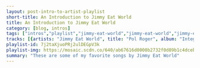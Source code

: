 ```yaml
---
layout: post-intro-to-artist-playlist
short-title: An Introduction to Jimmy Eat World
title: An Introduction to Jimmy Eat World
category: [blog, intros]
tags: ["intros","playlist","jimmy-eat-world","jimmy-eat-world","jimmy-eat-world","jimmy-eat-world","jimmy-eat-world","jimmy-eat-world","jimmy-eat-world","jimmy-eat-world","jimmy-eat-world","jimmy-eat-world,-davey-vonbohlen","jimmy-eat-world","jimmy-eat-world","jimmy-eat-world","jimmy-eat-world","jimmy-eat-world","jimmy-eat-world","jimmy-eat-world","jimmy-eat-world","jimmy-eat-world","jimmy-eat-world","jimmy-eat-world","jimmy-eat-world","jimmy-eat-world","jimmy-eat-world","jimmy-eat-world","jimmy-eat-world","jimmy-eat-world","jimmy-eat-world","jimmy-eat-world","jimmy-eat-world","jimmy-eat-world","jimmy-eat-world","jimmy-eat-world","jimmy-eat-world","jimmy-eat-world","jimmy-eat-world","jimmy-eat-world","jimmy-eat-world","jimmy-eat-world","jimmy-eat-world"]
tracks: [{artists: "Jimmy Eat World", title: "Pol Roger", album: "Integrity Blues"},{artists: "Jimmy Eat World", title: "Night Drive", album: "Futures"},{artists: "Jimmy Eat World", title: "Gotta Be Somebody's Blues", album: "Chase This Light"},{artists: "Jimmy Eat World", title: "Hear You Me", album: "Bleed American (Deluxe Edition)"},{artists: "Jimmy Eat World", title: "If You Don't, Don't", album: "Bleed American (Deluxe Edition)"},{artists: "Jimmy Eat World", title: "A Sunday", album: "Clarity (Expanded Edition)"},{artists: "Jimmy Eat World", title: "Get It Faster", album: "Bleed American"},{artists: "Jimmy Eat World", title: "You Were Good", album: "Damage"},{artists: "Jimmy Eat World", title: "All The Way (Stay)", album: "Surviving"},{artists: "Jimmy Eat World, Davey Vonbohlen", title: "A Praise Chorus", album: "Bleed American (Deluxe Edition)"},{artists: "Jimmy Eat World", title: "Futures", album: "Futures"},{artists: "Jimmy Eat World", title: "Book of Love", album: "Damage"},{artists: "Jimmy Eat World", title: "Lucky Denver Mint", album: "Clarity (Expanded Edition)"},{artists: "Jimmy Eat World", title: "12.23.95", album: "Clarity (Expanded Edition)"},{artists: "Jimmy Eat World", title: "Sweetness", album: "Bleed American (Deluxe Edition)"},{artists: "Jimmy Eat World", title: "Big Casino", album: "Chase This Light"},{artists: "Jimmy Eat World", title: "555", album: "Surviving"},{artists: "Jimmy Eat World", title: "The Authority Song", album: "Bleed American (Deluxe Edition)"},{artists: "Jimmy Eat World", title: "Sure and Certain", album: "Integrity Blues"},{artists: "Jimmy Eat World", title: "Blister", album: "Clarity (Expanded Edition)"},{artists: "Jimmy Eat World", title: "Work", album: "Futures"},{artists: "Jimmy Eat World", title: "Heart Is Hard To Find", album: "Invented (Deluxe Edition)"},{artists: "Jimmy Eat World", title: "You And I", album: "Invented (Deluxe Edition)"},{artists: "Jimmy Eat World", title: "Appreciation", album: "Damage"},{artists: "Jimmy Eat World", title: "Diamond", album: "Surviving"},{artists: "Jimmy Eat World", title: "Delivery", album: "Surviving"},{artists: "Jimmy Eat World", title: "Crush", album: "Clarity (Expanded Edition)"},{artists: "Jimmy Eat World", title: "Criminal Energy", album: "Surviving"},{artists: "Jimmy Eat World", title: "Damage", album: "Damage"},{artists: "Jimmy Eat World", title: "One Mil", album: "Surviving"},{artists: "Jimmy Eat World", title: "Surviving", album: "Surviving"},{artists: "Jimmy Eat World", title: "Bleed American", album: "Bleed American (Deluxe Edition)"},{artists: "Jimmy Eat World", title: "Pain", album: "Futures"},{artists: "Jimmy Eat World", title: "Call It In The Air", album: "Static Prevails (Bonus Track Version)"},{artists: "Jimmy Eat World", title: "Electable (Give It Up)", album: "Chase This Light"},{artists: "Jimmy Eat World", title: "Love Never", album: "Surviving"},{artists: "Jimmy Eat World", title: "Through", album: "Integrity Blues"},{artists: "Jimmy Eat World", title: "Thinking, That's All", album: "Static Prevails (Bonus Track Version)"},{artists: "Jimmy Eat World", title: "Get Right", album: "Integrity Blues"},{artists: "Jimmy Eat World", title: "The Middle", album: "Bleed American"}]
playlist-id: 7j2taXjuoPRj2ulDEGpV3k
playlist-img: https://mosaic.scdn.co/640/ab67616d0000b2732f0d89b1c4dcebefda07a959ab67616d0000b2735779a43af09192de496b1b66ab67616d0000b2735ef9ed02ab556930e5f4392dab67616d0000b27361cd0a32631e2e0a92a15784
summary: "These are some of my favorite songs by Jimmy Eat World"
---
```


